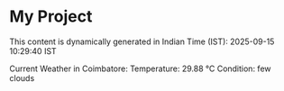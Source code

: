 # My Project

This content is dynamically generated in Indian Time (IST): 2025-09-15 10:29:40 IST


Current Weather in Coimbatore:
Temperature: 29.88 °C
Condition: few clouds
